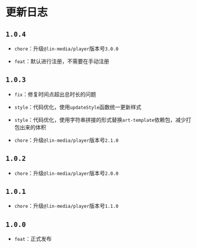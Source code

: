 

# 更新日志

## `1.0.4`

- `chore`：升级`@lin-media/player`版本号`3.0.0`

- `feat`：默认进行注册，不需要在手动注册

## `1.0.3`

- `fix`：修复时间点超出总时长的问题

- `style`：代码优化，使用`updateStyle`函数统一更新样式

- `style`：代码优化，使用字符串拼接的形式替换`art-template`依赖包，减少打包出来的体积

- `chore`：升级`@lin-media/player`版本号`2.1.0`

## `1.0.2`
  
- `chore`：升级`@lin-media/player`版本号`2.0.0`

## `1.0.1`
  
- `chore`：升级`@lin-media/player`版本号`1.1.0`

## `1.0.0`
  
- `feat`：正式发布